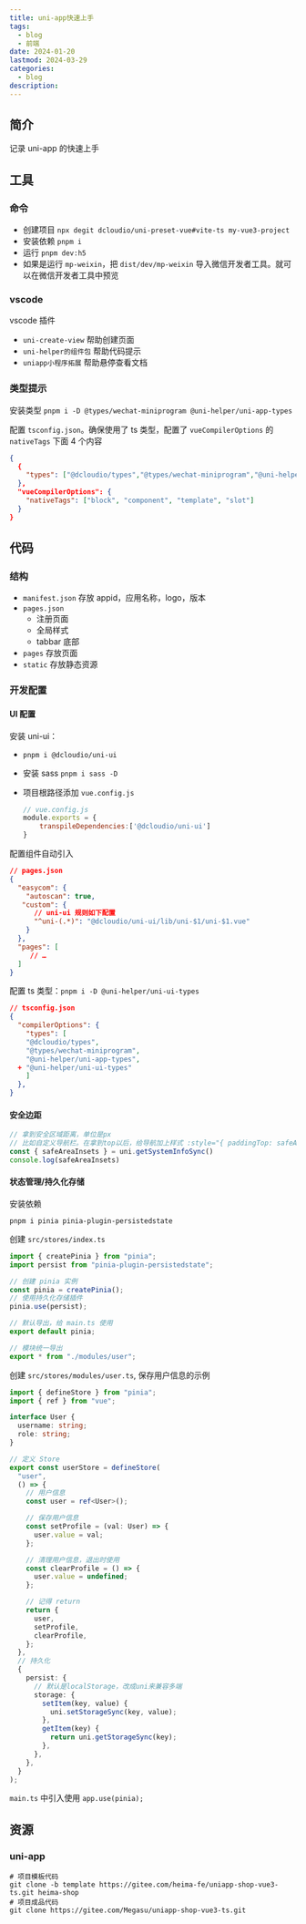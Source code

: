 ```yaml
---
title: uni-app快速上手
tags:
  - blog
  - 前端
date: 2024-01-20
lastmod: 2024-03-29
categories:
  - blog
description: 
---
```


## 简介

记录 uni-app 的快速上手

## 工具

### 命令

- 创建项目 `npx degit dcloudio/uni-preset-vue#vite-ts my-vue3-project`
- 安装依赖 `pnpm i`
- 运行 `pnpm dev:h5`
- 如果是运行 `mp-weixin`，把 `dist/dev/mp-weixin` 导入微信开发者工具。就可以在微信开发者工具中预览

### vscode

vscode 插件

- `uni-create-view` 帮助创建页面
- `uni-helper的组件包` 帮助代码提示
- `uniapp小程序拓展` 帮助悬停查看文档

### 类型提示

安装类型 `pnpm i -D @types/wechat-miniprogram @uni-helper/uni-app-types`

配置 `tsconfig.json`。确保使用了 ts 类型，配置了 `vueCompilerOptions` 的 `nativeTags` 下面 4 个内容

```json
{
  {
    "types": ["@dcloudio/types","@types/wechat-miniprogram","@uni-helper/uni-app-types"]
  },
  "vueCompilerOptions": {
    "nativeTags": ["block", "component", "template", "slot"]
  }
}
```

## 代码

### 结构

- `manifest.json` 存放 appid，应用名称，logo，版本
- `pages.json`
    - 注册页面
    - 全局样式
    - tabbar 底部
- `pages` 存放页面
- `static` 存放静态资源

### 开发配置

#### UI 配置

安装 uni-ui：

- `pnpm i @dcloudio/uni-ui`
- 安装 sass `pnpm i sass -D`
- 项目根路径添加 `vue.config.js`

    ```js
    // vue.config.js
    module.exports = {
    	transpileDependencies:['@dcloudio/uni-ui']
    }
    ```

配置组件自动引入

```json
// pages.json
{
  "easycom": {
    "autoscan": true,
   "custom": {
      // uni-ui 规则如下配置
      "^uni-(.*)": "@dcloudio/uni-ui/lib/uni-$1/uni-$1.vue"
    }
  },
  "pages": [
     // …
  ]
}
```

配置 ts 类型：`pnpm i -D @uni-helper/uni-ui-types`

```json
// tsconfig.json
{
  "compilerOptions": {
    "types": [
    "@dcloudio/types",
    "@types/wechat-miniprogram",
    "@uni-helper/uni-app-types",
  + "@uni-helper/uni-ui-types"
    ]
  },
}
```

#### 安全边距

```ts
// 拿到安全区域距离，单位是px
// 比如自定义导航栏。在拿到top以后，给导航加上样式 :style="{ paddingTop: safeAreaInsets?.top + 'px' }"
const { safeAreaInsets } = uni.getSystemInfoSync()
console.log(safeAreaInsets)
```

#### 状态管理/持久化存储

安装依赖

```shell
pnpm i pinia pinia-plugin-persistedstate
```

创建 `src/stores/index.ts`

```ts
import { createPinia } from "pinia";
import persist from "pinia-plugin-persistedstate";

// 创建 pinia 实例
const pinia = createPinia();
// 使用持久化存储插件
pinia.use(persist);

// 默认导出，给 main.ts 使用
export default pinia;

// 模块统一导出
export * from "./modules/user";
```

创建 `src/stores/modules/user.ts`, 保存用户信息的示例

```ts
import { defineStore } from "pinia";
import { ref } from "vue";

interface User {
  username: string;
  role: string;
}

// 定义 Store
export const userStore = defineStore(
  "user",
  () => {
    // 用户信息
    const user = ref<User>();

    // 保存用户信息
    const setProfile = (val: User) => {
      user.value = val;
    };

    // 清理用户信息，退出时使用
    const clearProfile = () => {
      user.value = undefined;
    };

    // 记得 return
    return {
      user,
      setProfile,
      clearProfile,
    };
  },
  // 持久化
  {
    persist: {
      // 默认是localStorage，改成uni来兼容多端
      storage: {
        setItem(key, value) {
          uni.setStorageSync(key, value);
        },
        getItem(key) {
          return uni.getStorageSync(key);
        },
      },
    },
  }
);
```

`main.ts` 中引入使用 `app.use(pinia);`

## 资源

### uni-app  

```shell
# 项目模板代码  
git clone -b template https://gitee.com/heima-fe/uniapp-shop-vue3-ts.git heima-shop  
# 项目成品代码  
git clone https://gitee.com/Megasu/uniapp-shop-vue3-ts.git
```
